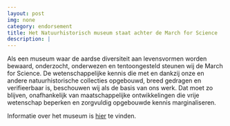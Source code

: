 ```yaml
---
layout: post
img: none
category: endorsement
title: Het Natuurhistorisch museum staat achter de March for Science
description: |
---
```

  Als een museum waar de aardse diversiteit aan levensvormen worden bewaard, onderzocht, onderwezen en tentoongesteld steunen wij de March for Science. De wetenschappelijke kennis die met en dankzij onze en andere natuurhistorische collecties opgebouwd, breed gedragen en verifieerbaar is, beschouwen wij als de basis van ons werk. Dat moet zo blijven, onafhankelijk van maatschappelijke ontwikkelingen die vrije wetenschap beperken en zorgvuldig opgebouwde kennis marginaliseren.

  Informatie over het museum is [hier](http://www.hetnatuurhistorisch.nl/) te vinden.
